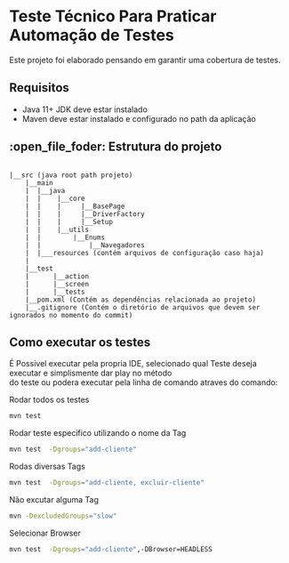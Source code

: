 # Teste Técnico Para Praticar Automação de Testes

Este projeto foi elaborado pensando em garantir uma cobertura de testes.

##  Requisitos
* Java 11+ JDK deve estar instalado
* Maven deve estar instalado e configurado no path da aplicação


## :open_file_foder: Estrutura do projeto

````text

|__src (java root path projeto)
    |__main
    |  |__java
    |  |    |__core
    |  |    |     |__BasePage
    |  |    |     |__DriverFactory
    |  |    |     |__Setup
    |  |    |__utils
    |  |        |__Enums
    |  |            |__Navegadores
    |  |___resources (contém arquivos de configuração caso haja)
    | 
    |__test
    |      |__action
    |      |__screen
    |      |__tests
    |__pom.xml (Contém as dependências relacionada ao projeto)
    |__.gitignore (Contém o diretório de arquivos que devem ser ignorados no momento do commit)   
````

## Como executar os testes
É Possivel executar pela propria IDE, selecionado qual Teste deseja executar e simplismente dar play no método <br>
do teste ou podera executar pela linha de comando atraves do comando:<br>

Rodar todos os testes<br>
```bash
mvn test  
```
Rodar teste especifico utilizando o nome da Tag<br>
```bash
mvn test  -Dgroups="add-cliente"
```
Rodas diversas Tags
```bash
mvn test  -Dgroups="add-cliente, excluir-cliente"
```
Não excutar alguma Tag
```bash
mvn -DexcludedGroups="slow"
```
Selecionar Browser
```bash
mvn test  -Dgroups="add-cliente",-DBrowser=HEADLESS
```
